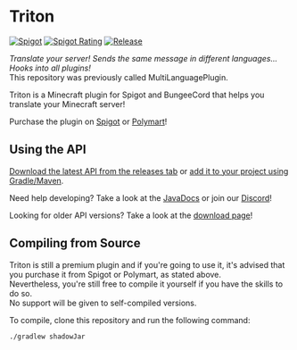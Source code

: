 # Triton

[![Spigot](https://img.shields.io/badge/dynamic/json?color=blue&label=Spigot&prefix=v&query=%24.current_version&url=https%3A%2F%2Fapi.spigotmc.org%2Fsimple%2F0.2%2Findex.php%3Faction%3DgetResource%26id%3D30331)](https://www.spigotmc.org/resources/triton-translate-your-server.30331/)
[![Spigot Rating](https://img.shields.io/spiget/rating/30331?color=orange)](https://www.spigotmc.org/resources/triton-translate-your-server.30331/)
[![Release](https://jitpack.io/v/diogotcorreia/Triton.svg)](https://jitpack.io/#tritonmc/Triton)

_Translate your server! Sends the same message in different languages... Hooks into all plugins!_  
This repository was previously called MultiLanguagePlugin.

Triton is a Minecraft plugin for Spigot and BungeeCord that helps you translate your Minecraft server!

Purchase the plugin on [Spigot](https://spigotmc.org/resources/triton.30331/)
or [Polymart](https://polymart.org/resource/triton.38)!

## Using the API

[Download the latest API from the releases tab](https://github.com/tritonmc/Triton/releases/latest)
or [add it to your project using Gradle/Maven](https://jitpack.io/#tritonmc/Triton).

Need help developing? Take a look at the [JavaDocs](https://triton.rexcantor64.com/javadocs) or join
our [Discord](https://triton.rexcantor64.com/discord)!

Looking for older API versions? Take a look at
the [download page](https://github.com/diogotcorreia/Triton/wiki/Downloads)!

## Compiling from Source

Triton is still a premium plugin and if you're going to use it,
it's advised that you purchase it from Spigot or Polymart, as stated above.  
Nevertheless, you're still free to compile it yourself if you have the skills to do so.  
No support will be given to self-compiled versions.

To compile, clone this repository and run the following command:

```sh
./gradlew shadowJar
```

